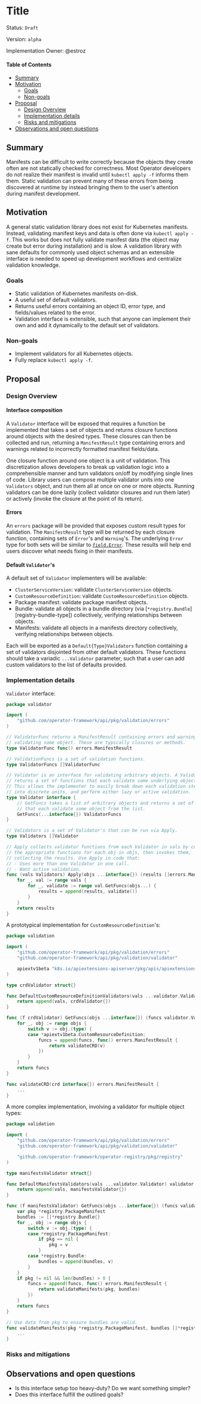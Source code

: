 # Title

Status: `Draft`

Version: `alpha`

Implementation Owner: @estroz

#### Table of Contents
- [Summary](#summary)
- [Motivation](#motivation)
    - [Goals](#goals)
    - [Non-goals](#non-goals)
- [Proposal](#proposal)
    - [Design Overview](#design-overview)
    - [Implementation details](#implementation-details)
    - [Risks and mitigations](#risks-and-mitigations)
- [Observations and open questions](#observations-and-open-questions)

## Summary

Manifests can be difficult to write correctly because the objects they create often are not statically checked for correctness. Most Operator developers do not realize their manifest is invalid until `kubectl apply -f` informs them them. Static validation can prevent many of these errors from being discovered at runtime by instead bringing them to the user's attention during manifest development.

## Motivation

A general static validation library does not exist for Kubernetes manifests. Instead, validating manifest keys and data is often done via `kubectl apply -f`. This works but does not fully validate manifest data (the object may create but error during installation) and is slow. A validation library with sane defaults for commonly used object schemas and an extensible interface is needed to speed up development workflows and centralize validation knowledge.

### Goals

- Static validation of Kubernetes manifests on-disk.
- A useful set of default validators.
- Returns useful errors containing an object ID, error type, and fields/values related to the error.
- Validation interface is extensible, such that anyone can implement their own and add it dynamically to the default set of validators.

### Non-goals

- Implement validators for all Kubernetes objects.
- Fully replace `kubectl apply -f`.

## Proposal

### Design Overview

#### Interface composition

A `Validator` interface will be exposed that requires a function be implemented that takes a set of objects and returns closure functions around objects with the desired types. These closures can then be collected and run, returning a `ManifestResult` type containing errors and warnings related to incorrectly formatted manifest fields/data.

One closure function around one object is a unit of validation. This discretization allows developers to break up validation logic into a comprehensible manner and turn validators on/off by modifying single lines of code. Library users can compose multiple validator units into one `Validators` object, and run them all at once on one or more objects. Running validators can be done lazily (collect validator closures and run them later) or actively (invoke the closure at the point of its return).

#### Errors

An `errors` package will be provided that exposes custom result types for validation. The `ManifestResult` type will be returned by each closure function, containing sets of `Error`'s and `Warning`'s. The underlying `Error` type for both sets will be similar to [`field.Error`][crd-validation-error]. These results will help end users discover what needs fixing in their manifests.

#### Default `Validator`'s

A default set of `Validator` implementers will be available:

- `ClusterServiceVersion`: validate `ClusterServiceVersion` objects.
- `CustomResourceDefinition`: validate `CustomResourceDefinition` objects.
- Package manifest: validate package manifest objects.
- Bundle: validate all objects in a bundle directory (via [`*registry.Bundle`][registry-bundle-type]) collectively, verifying relationships between objects.
- Manifests: validate all objects in a manifests directory collectively, verifying relationships between objects.

Each will be exported as a `Default{Type}Validators` function containing a set of validators disjointed from other default validators. These functions should take a variadic `...Validator` parameter, such that a user can add custom validators to the list of defaults provided.

### Implementation details

`Validator` interface:

```go
package validator

import (
	"github.com/operator-framework/api/pkg/validation/errors"
)

// ValidatorFunc returns a ManifestResult containing errors and warnings from
// validating some object. These are typically closures or methods.
type ValidatorFunc func() errors.ManifestResult

// ValidationFuncs is a set of validation functions.
type ValidatorFuncs []ValidatorFunc

// Validator is an interface for validating arbitrary objects. A Validator
// returns a set of functions that each validate some underlying object.
// This allows the implementer to easily break down each validation step
// into discrete units, and perform either lazy or active validation.
type Validator interface {
	// GetFuncs takes a list of arbitrary objects and returns a set of functions
	// that each validate some object from the list.
	GetFuncs(...interface{}) ValidatorFuncs
}

// Validators is a set of Validator's that can be run via Apply.
type Validators []Validator

// Apply collects validator functions from each Validator in vals by collecting
// the appropriate functions for each obj in objs, then invokes them,
// collecting the results. Use Apply in code that:
// - Uses more than one Validator in one call.
// - Want active validation.
func (vals Validators) Apply(objs ...interface{}) (results []errors.ManifestResult) {
	for _, val := range vals {
		for _, validate := range val.GetFuncs(objs...) {
			results = append(results, validate())
		}
	}
	return results
}
```

A prototypical implementation for `CustomResourceDefinition`'s:

```go
package validation

import (
	"github.com/operator-framework/api/pkg/validation/errors"
	"github.com/operator-framework/api/pkg/validation/validator"

	apiextv1beta "k8s.io/apiextensions-apiserver/pkg/apis/apiextensions/v1beta1"
)

type crdValidator struct{}

func DefaultCustomResourceDefinitionValidators(vals ...validator.Validator) validator.Validators {
	return append(vals, crdValidator{})
}

func (f crdValidator) GetFuncs(objs ...interface{}) (funcs validator.ValidatorFuncs) {
	for _, obj := range objs {
		switch v := obj.(type) {
		case *apiextv1beta.CustomResourceDefinition:
			funcs = append(funcs, func() errors.ManifestResult {
				return validateCRD(v)
			})
		}
	}
	return funcs
}

func validateCRD(crd interface{}) errors.ManifestResult {
	...
}
```

A more complex implementation, involving a validator for multiple object types:

```go
package validation

import (
	"github.com/operator-framework/api/pkg/validation/errors"
	"github.com/operator-framework/api/pkg/validation/validator"

	"github.com/operator-framework/operator-registry/pkg/registry"
)

type manifestsValidator struct{}

func DefaultManifestsValidators(vals ...validator.Validator) validator.Validators {
	return append(vals, manifestsValidator{})
}

func (f manifestsValidator) GetFuncs(objs ...interface{}) (funcs validator.ValidatorFuncs) {
	var pkg *registry.PackageManifest
	bundles := []*registry.Bundle{}
	for _, obj := range objs {
		switch v := obj.(type) {
		case *registry.PackageManifest:
			if pkg == nil {
				pkg = v
			}
		case *registry.Bundle:
			bundles = append(bundles, v)
		}
	}
	if pkg != nil && len(bundles) > 0 {
		funcs = append(funcs, func() errors.ManifestResult {
			return validateManifests(pkg, bundles)
		})
	}
	return funcs
}

// Use data from pkg to ensure bundles are valid.
func validateManifests(pkg *registry.PackageManifest, bundles []*registry.Bundle) (result errors.ManifestResult) {
	...
}
```

### Risks and mitigations

## Observations and open questions

- Is this interface setup too heavy-duty? Do we want something simpler?
- Does this interface fulfill the outlined goals?


[crd-validation-error]:https://godoc.org/k8s.io/apimachinery/pkg/util/validation/field#Error
[registry-bundle]:https://github.com/operator-framework/operator-registry/blob/9d997b8/pkg/registry/bundle.go#L32
